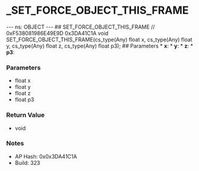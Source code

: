 # _SET_FORCE_OBJECT_THIS_FRAME

--- ns: OBJECT --- ## SET_FORCE_OBJECT_THIS_FRAME  // 0xF538081986E49E9D 0x3DA41C1A void SET_FORCE_OBJECT_THIS_FRAME(cs_type(Any) float x, cs_type(Any) float y, cs_type(Any) float z, cs_type(Any) float p3);  ## Parameters * **x**: * **y**: * **z**: * **p3**:

### Parameters
* float x
* float y
* float z
* float p3

### Return Value
* void

### Notes
* AP Hash: 0x0x3DA41C1A
* Build: 323

